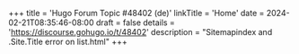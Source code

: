 +++
title = 'Hugo Forum Topic #48402 (de)'
linkTitle = 'Home'
date = 2024-02-21T08:35:46-08:00
draft = false
details = 'https://discourse.gohugo.io/t/48402'
description = "Sitemapindex and .Site.Title error on list.html"
+++
